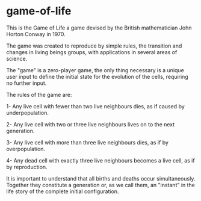 # game-of-life
This is the Game of Life a game devised by the British mathematician John Horton Conway in 1970.

The game was created to reproduce by simple rules, the transition and changes in living beings groups, with applications in several areas of science.

The "game" is a zero-player game, the only thing necessary is a unique user input to define the initial state for the evolution of the cells, requiring no further input.

The rules of the game are:

1- Any live cell with fewer than two live neighbours dies, as if caused by underpopulation.

2- Any live cell with two or three live neighbours lives on to the next generation.

3- Any live cell with more than three live neighbours dies, as if by overpopulation.

4- Any dead cell with exactly three live neighbours becomes a live cell, as if by reproduction.

It is important to understand that all births and deaths occur simultaneously. Together they constitute a generation or, as we call them, an "instant" in the life story of the complete initial configuration.

